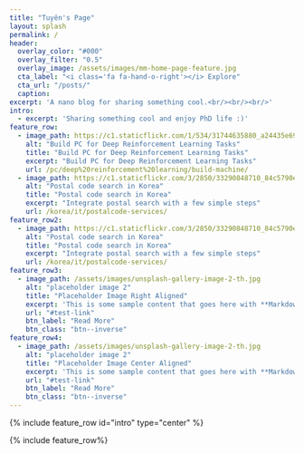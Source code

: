 ```yaml
---
title: "Tuyên's Page"
layout: splash
permalink: /
header:
  overlay_color: "#000"
  overlay_filter: "0.5"
  overlay_image: /assets/images/mm-home-page-feature.jpg
  cta_label: "<i class='fa fa-hand-o-right'></i> Explore"
  cta_url: "/posts/"
  caption:
excerpt: 'A nano blog for sharing something cool.<br/><br/><br/>'
intro: 
  - excerpt: 'Sharing something cool and enjoy PhD life :)'
feature_row:
  - image_path: https://c1.staticflickr.com/1/534/31744635880_a24435e692_h.jpg
    alt: "Build PC for Deep Reinforcement Learning Tasks"
    title: "Build PC for Deep Reinforcement Learning Tasks"
    excerpt: "Build PC for Deep Reinforcement Learning Tasks"
    url: /pc/deep%20reinforcement%20learning/build-machine/
  - image_path: https://c1.staticflickr.com/3/2850/33290848710_84c5790e11_o.png
    alt: "Postal code search in Korea"
    title: "Postal code search in Korea"
    excerpt: "Integrate postal search with a few simple steps"
    url: /korea/it/postalcode-services/
feature_row2:
  - image_path: https://c1.staticflickr.com/3/2850/33290848710_84c5790e11_o.png
    alt: "Postal code search in Korea"
    title: "Postal code search in Korea"
    excerpt: "Integrate postal search with a few simple steps"
    url: /korea/it/postalcode-services/
feature_row3:
  - image_path: /assets/images/unsplash-gallery-image-2-th.jpg
    alt: "placeholder image 2"
    title: "Placeholder Image Right Aligned"
    excerpt: 'This is some sample content that goes here with **Markdown** formatting. Right aligned with `type="right"`'
    url: "#test-link"
    btn_label: "Read More"
    btn_class: "btn--inverse"
feature_row4:
  - image_path: /assets/images/unsplash-gallery-image-2-th.jpg
    alt: "placeholder image 2"
    title: "Placeholder Image Center Aligned"
    excerpt: 'This is some sample content that goes here with **Markdown** formatting. Centered with `type="center"`'
    url: "#test-link"
    btn_label: "Read More"
    btn_class: "btn--inverse"
---
```


{% include feature_row id="intro" type="center" %}

{% include feature_row%}

<!-- {% include feature_row id="feature_row2" type="center" %} -->

<!-- {% include feature_row id="feature_row4" type="center" %} -->